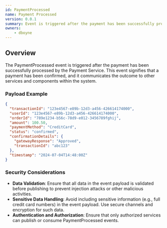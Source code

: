```yaml
---
id: PaymentProcessed
name: Payment Processed
version: 0.0.1
summary: Event is triggered after the payment has been successfully processed
owners:
    - dboyne
---
```


## Overview

The PaymentProcessed event is triggered after the payment has been successfully processed by the Payment Service. This event signifies that a payment has been confirmed, and it communicates the outcome to other services and components within the system.

<NodeGraph />

### Payload Example

```json title="Payload example"
{
  "transactionId": "123e4567-e89b-12d3-a456-426614174000",
  "userId": "123e4567-e89b-12d3-a456-426614174000",
  "orderId": "789e1234-b56c-78d9-e012-3456789fghij",
  "amount": 100.50,
  "paymentMethod": "CreditCard",
  "status": "confirmed",
  "confirmationDetails": {
    "gatewayResponse": "Approved",
    "transactionId": "abc123"
  },
  "timestamp": "2024-07-04T14:48:00Z"
}
```

### Security Considerations

- **Data Validation**: Ensure that all data in the event payload is validated before publishing to prevent injection attacks or other malicious activities.
- **Sensitive Data Handling**: Avoid including sensitive information (e.g., full credit card numbers) in the event payload. Use secure channels and encryption for such data.
- **Authentication and Authorization**: Ensure that only authorized services can publish or consume PaymentProcessed events.